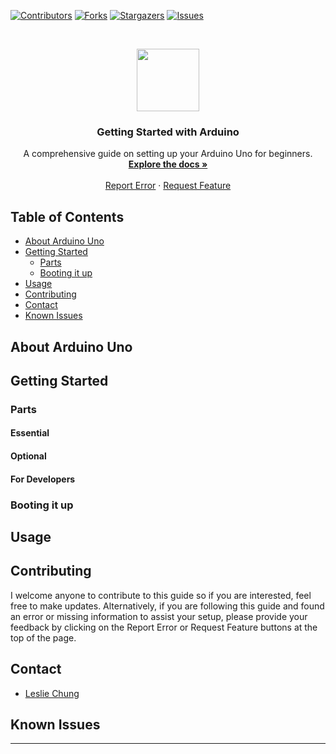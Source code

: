 [![Contributors][contributors-shield]][contributors-url]
[![Forks][forks-shield]][forks-url]
[![Stargazers][stars-shield]][stars-url]
[![Issues][issues-shield]][issues-url]

<br />
<p align="center">
  <a href="https://github.com/hklchung/GettingStartedWithArduino">
    <img src="https://core-electronics.com.au/media/catalog/product/cache/1/image/650x650/fe1bcd18654db18f328c2faaaf3c690a/a/0/a000066_iso_4.jpg" height="100">
  </a>

  <h3 align="center">Getting Started with Arduino</h3>

  </p>
</p>

<p align="center">
  A comprehensive guide on setting up your Arduino Uno for beginners.
    <br />
    <a href="https://github.com/hklchung/GettingStartedWithArduino"><strong>Explore the docs »</strong></a>
    <br />
    <br />
    <a href="https://github.com/hklchung/GettingStartedWithArduino/issues">Report Error</a>
    ·
    <a href="https://github.com/hklchung/GettingStartedWithArduino/issues">Request Feature</a>
  </p>
</p>

<!-- TABLE OF CONTENTS -->
## Table of Contents

* [About Arduino Uno](#about-arduino-uno)
* [Getting Started](#getting-started)
  * [Parts](#parts)
  * [Booting it up](#booting-it-up)
* [Usage](#usage)
* [Contributing](#contributing)
* [Contact](#contact)
* [Known Issues](#known-issues)

<!-- ABOUT ARDUINO UNO -->

## About Arduino Uno


<!-- GETTING STARTED -->

## Getting Started

<!-- PARTS -->

### Parts


#### Essential


#### Optional


#### For Developers


<!-- BOOTING IT UP -->

### Booting it up

<!-- USAGE -->

## Usage

  
<!-- CONTRIBUTING -->

## Contributing
I welcome anyone to contribute to this guide so if you are interested, feel free to make updates.
Alternatively, if you are following this guide and found an error or missing information to assist your setup, please provide your feedback by clicking on the Report Error or Request Feature buttons at the top of the page.

<!-- CONTACT -->

## Contact
* [Leslie Chung](https://github.com/hklchung)

<!-- KNOWN ISSUES -->

## Known Issues
---

<!-- MARKDOWN LINKS & IMAGES -->
<!-- https://www.markdownguide.org/basic-syntax/#reference-style-links -->
[contributors-shield]: https://img.shields.io/github/contributors/hklchung/GettingStartedWithArduino.svg?style=flat-square
[contributors-url]: https://github.com/hklchung/GettingStartedWithArduino/graphs/contributors
[forks-shield]: https://img.shields.io/github/forks/hklchung/GettingStartedWithArduino.svg?style=flat-square
[forks-url]: https://github.com/hklchung/GettingStartedWithArduino/network/members
[stars-shield]: https://img.shields.io/github/stars/hklchung/GettingStartedWithArduino.svg?style=flat-square
[stars-url]: https://github.com/hklchung/GettingStartedWithArduino/stargazers
[issues-shield]: https://img.shields.io/github/issues/hklchung/GettingStartedWithArduino.svg?style=flat-square
[issues-url]: https://github.com/hklchung/GettingStartedWithArduino/issues
